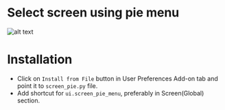 # Select screen using pie menu
![alt text](http://i.imgur.com/AVDuwCN.jpg "Example")

# Installation
* Click on `Install from File` button in User Preferences Add-on tab and point it to `screen_pie.py` file.
* Add shortcut for `ui.screen_pie_menu`, preferably in Screen(Global) section.
